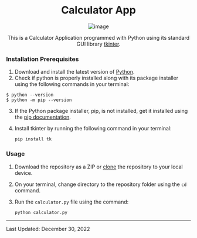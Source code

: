 <div align="center">

# Calculator App

![image](https://user-images.githubusercontent.com/99841502/210036287-970a5a24-97ad-419c-b61f-d531399ce0d4.png)

This is a Calculator Application programmed with Python using its standard GUI library [tkinter](https://docs.python.org/3/library/tkinter.html).

</div>

### Installation Prerequisites
1. Download and install the latest version of [Python](https://www.python.org/downloads/).
2. Check if python is properly installed along with its package installer using the following commands in your terminal:
```
$ python --version
$ python -m pip --version
```
3. If the Python package installer, pip, is not installed, get it installed using the [pip documentation](https://pip.pypa.io/en/stable/getting-started/).
4. Install tkinter by running the following command in your terminal:

    `pip install tk`

### Usage
1. Download the repository as a ZIP or [clone](https://docs.github.com/en/repositories/creating-and-managing-repositories/cloning-a-repository) the repository to your local device.
2. On your terminal, change directory to the repository folder using the `cd` command.
3. Run the `calculator.py` file using the command:

    `python calculator.py`
---
Last Updated: December 30, 2022